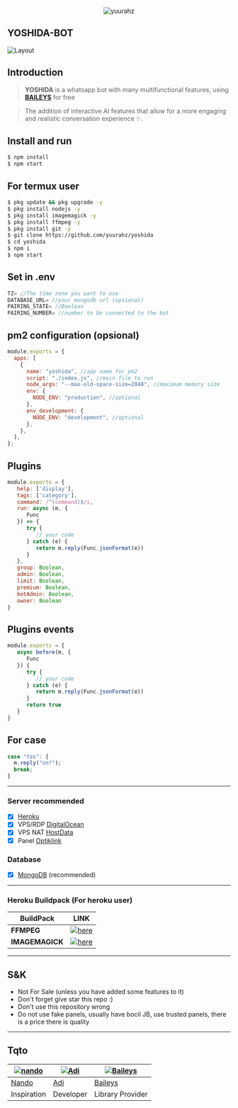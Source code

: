 <p align="center"> <img src="https://komarev.com/ghpvc/?username=yuurahz&label=Repo%20views&color=0e75b6&style=flat" alt="yuurahz" /> </p>

## YOSHIDA-BOT
![Layout](https://files.catbox.moe/vhjl81.jpg)

## Introduction

> **YOSHIDA** is a whatsapp bot with many multifunctional features, using **[BAILEYS](https://github.com/Whiskeysockets/Baileys)** for free

> The addition of interactive AI features that allow for a more engaging and realistic conversation experience ✨.

## Install and run
```Bash
$ npm install
$ npm start
```

## For termux user
```Bash
$ pkg update && pkg upgrade -y
$ pkg install nodejs -y
$ pkg install imagemagick -y
$ pkg install ffmpeg -y
$ pkg install git -y
$ git clone https://github.com/yuurahz/yoshida
$ cd yoshida
$ npm i
$ npm start
```

## Set in .env
```Javascript
TZ= //The time zone you want to use
DATABASE_URL= //your mongodb url (opsional)
PAIRING_STATE= //Boolean
PAIRING_NUMBER= //number to be connected to the bot
```

## pm2 configuration (opsional)
```Javascript
module.exports = {
  apps: [
    {
      name: "yoshida", //app name for pm2
      script: "./index.js", //main file to run
      node_args: "--max-old-space-size=2048", //maximum memory size
      env: {
        NODE_ENV: "production", //optional
      },
      env_development: {
        NODE_ENV: "development", //optional
      },
    },
  ],
};
```

## Plugins
```Javascript
module.exports = {
   help: ['display'],
   tags: ['category'],
   command: /^(command)$/i,
   run: async (m, {
      Func
   }) => {
      try {
         // your code
      } catch (e) {
         return m.reply(Func.jsonFormat(e))
      }
   },
   group: Boolean,
   admin: Boolean,
   limit: Boolean,
   premium: Boolean,
   botAdmin: Boolean,
   owner: Boolean
}
```

## Plugins events
```Javascript
module.exports = {
   async before(m, {
      Func
   }) {
      try {
         // your code
      } catch (e) {
         return m.reply(Func.jsonFormat(e))
      }
      return true
   }
}
```

## For case
```Javascript
case "tes": {
  m.reply("on!");
  break;
}
```

---

### Server recommended
- [x] [Heroku](https://heroku.com/)
- [x] VPS/RDP [DigitalOcean](https://digitalocean.com/)
- [x] VPS NAT [HostData](https://hostdata.id/)
- [x] Panel [Optiklink](https://optiklink.com/)

### Database
- [x] [MongoDB](https://mongodb.com/) (recommended)

---

### Heroku Buildpack (For heroku user)
| BuildPack | LINK |
|-----------|------|
| **FFMPEG** | [![here](https://img.shields.io/badge/Link-here-blue)](https://github.com/jonathanong/heroku-buildpack-ffmpeg-latest) |
| **IMAGEMAGICK** | [![here](https://img.shields.io/badge/Link-here-blue)](https://github.com/DuckyTeam/heroku-buildpack-imagemagick) |

---

## S&K

- Not For Sale (unless you have added some features to it)
- Don't forget give star this repo :)
- Don't use this repository wrong
- Do not use fake panels, usually have bocil JB, use trusted panels, there is a price there is quality

---

## Tqto
 [![nando](https://github.com/rifnd.png?size=50)](https://github.com/rifnd) | [![Adi](https://github.com/yuurahz.png?size=50)](https://github.com/yuurahz) | [![Baileys](https://github.com/Whiskeysockets.png?size=50)](https://github.com/Whiskeysockets)
----|----|----
[Nando](https://github.com/rifnd) | [Adi](https://github.com/yuurahz) | [Baileys](https://github.com/Whiskeysockets)
 Inspiration | Developer | Library Provider
